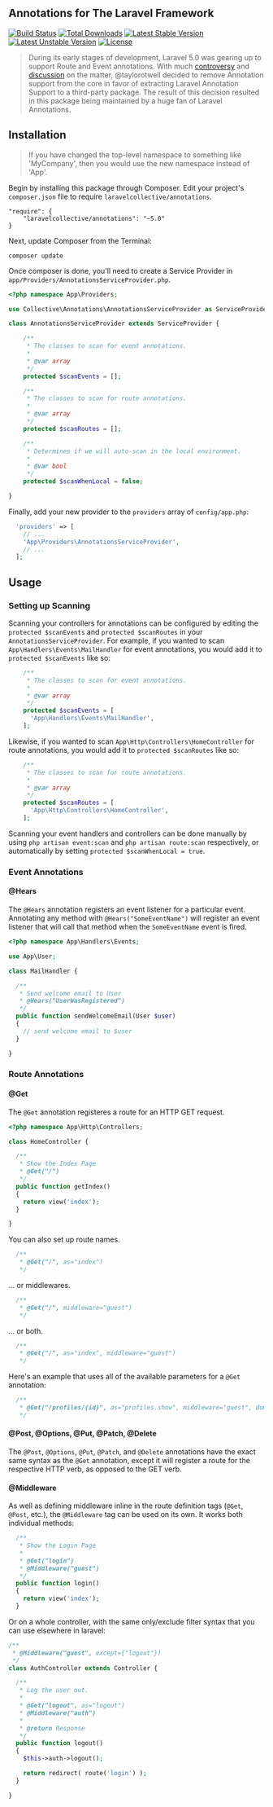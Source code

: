 ## Annotations for The Laravel Framework

[![Build Status](https://travis-ci.org/LaravelCollective/annotations.svg)](https://travis-ci.org/LaravelCollective/annotations)
[![Total Downloads](https://poser.pugx.org/LaravelCollective/annotations/downloads.svg)](https://packagist.org/packages/laravelcollective/annotations)
[![Latest Stable Version](https://poser.pugx.org/LaravelCollective/annotations/v/stable.svg)](https://packagist.org/packages/laravelcollective/annotations)
[![Latest Unstable Version](https://poser.pugx.org/LaravelCollective/annotations/v/unstable.svg)](https://packagist.org/packages/laravelcollective/annotations)
[![License](https://poser.pugx.org/LaravelCollective/annotations/license.svg)](https://packagist.org/packages/laravelcollective/annotations)

> During its early stages of development, Laravel 5.0 was gearing up to support Route and Event annotations. With much [controversy](http://www.laravelpodcast.com/episodes/6257-episode-18-the-war-over-php-annotations) and [discussion](https://laracasts.com/discuss/channels/general-discussion/route-annotation-in-laravel-5) on the matter, @taylorotwell decided to remove Annotation support from the core in favor of extracting Laravel Annotation Support to a third-party package. The result of this decision resulted in this package being maintained by a huge fan of Laravel Annotations.

## Installation

> If you have changed the top-level namespace to something like 'MyCompany', then you would use the new namespace instead of 'App'.

Begin by installing this package through Composer. Edit your project's `composer.json` file to require `laravelcollective/annotations`.

    "require": {
        "laravelcollective/annotations": "~5.0"
    }

Next, update Composer from the Terminal:

    composer update

Once composer is done, you'll need to create a Service Provider in `app/Providers/AnnotationsServiceProvider.php`.

```php
<?php namespace App\Providers;

use Collective\Annotations\AnnotationsServiceProvider as ServiceProvider;

class AnnotationsServiceProvider extends ServiceProvider {

    /**
     * The classes to scan for event annotations.
     *
     * @var array
     */
    protected $scanEvents = [];

    /**
     * The classes to scan for route annotations.
     *
     * @var array
     */
    protected $scanRoutes = [];

    /**
     * Determines if we will auto-scan in the local environment.
     *
     * @var bool
     */
    protected $scanWhenLocal = false;

}
```

Finally, add your new provider to the `providers` array of `config/app.php`:

```php
  'providers' => [
    // ...
    'App\Providers\AnnotationsServiceProvider',
    // ...
  ];
```

## Usage

### Setting up Scanning

Scanning your controllers for annotations can be configured by editing the `protected $scanEvents` and `protected $scanRoutes` in your `AnnotationsServiceProvider`. For example, if you wanted to scan `App\Handlers\Events\MailHandler` for event annotations, you would add it to `protected $scanEvents` like so:

```php
    /**
     * The classes to scan for event annotations.
     *
     * @var array
     */
    protected $scanEvents = [
      'App\Handlers\Events\MailHandler',
    ];
```

Likewise, if you wanted to scan `App\Http\Controllers\HomeController` for route annotations, you would add it to `protected $scanRoutes` like so:

```php
    /**
     * The classes to scan for route annotations.
     *
     * @var array
     */
    protected $scanRoutes = [
      'App\Http\Controllers\HomeController',
    ];
```

Scanning your event handlers and controllers can be done manually by using `php artisan event:scan` and `php artisan route:scan` respectively, or automatically by setting `protected $scanWhenLocal = true`.

### Event Annotations

#### @Hears

The `@Hears` annotation registers an event listener for a particular event. Annotating any method with `@Hears("SomeEventName")` will register an event listener that will call that method when the `SomeEventName` event is fired.

```php
<?php namespace App\Handlers\Events;

use App\User;

class MailHandler {

  /**
   * Send welcome email to User
   * @Hears("UserWasRegistered")
   */
  public function sendWelcomeEmail(User $user)
  {
    // send welcome email to $user
  }

}
```

### Route Annotations

#### @Get

The `@Get` annotation registeres a route for an HTTP GET request.

```php
<?php namespace App\Http\Controllers;

class HomeController {

  /**
   * Show the Index Page
   * @Get("/")
   */
  public function getIndex()
  {
    return view('index');
  }

}
```

You can also set up route names.

```php
  /**
   * @Get("/", as="index")
   */
```

... or middlewares.

```php
  /**
   * @Get("/", middleware="guest")
   */
```

... or both.

```php
  /**
   * @Get("/", as="index", middleware="guest")
   */
```

Here's an example that uses all of the available parameters for a `@Get` annotation:

```php
  /**
   * @Get("/profiles/{id}", as="profiles.show", middleware="guest", domain="foo.com", where={"id": "[0-9]+"})
   */
```

#### @Post, @Options, @Put, @Patch, @Delete

The `@Post`, `@Options`, `@Put`, `@Patch`, and `@Delete` annotations have the exact same syntax as the `@Get` annotation, except it will register a route for the respective HTTP verb, as opposed to the GET verb.

#### @Middleware

As well as defining middleware inline in the route definition tags (`@Get`, `@Post`, etc.), the `@Middleware` tag can be used on its own. It works both individual methods:

```php
  /**
   * Show the Login Page
   *
   * @Get("login")
   * @Middleware("guest")
   */
  public function login()
  {
    return view('index');
  }
```

Or on a whole controller, with the same only/exclude filter syntax that you can use elsewhere in laravel:

```php
/**
 * @Middleware("guest", except={"logout"})
 */
class AuthController extends Controller {

  /**
   * Log the user out.
   *
   * @Get("logout", as="logout")
   * @Middleware("auth")
   *
   * @return Response
   */
  public function logout()
  {
    $this->auth->logout();

    return redirect( route('login') );
  }

}
```
